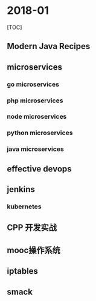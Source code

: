 # 2018-01

[TOC]

## Modern Java Recipes

## microservices

### go microservices

### php microservices

### node microservices

### python microservices

### java microservices



## effective devops

## jenkins

### kubernetes

## CPP 开发实战

## mooc操作系统

## iptables

## smack